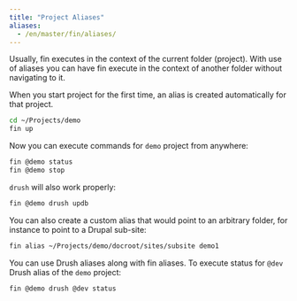 ```yaml
---
title: "Project Aliases"
aliases:
  - /en/master/fin/aliases/
---
```


Usually, fin executes in the context of the current folder (project). With use of aliases you can have fin execute in 
the context of another folder without navigating to it.

When you start project for the first time, an alias is created automatically for that project.

```bash
cd ~/Projects/demo
fin up
```

Now you can execute commands for `demo` project from anywhere:

```bash
fin @demo status
fin @demo stop
```

`drush` will also work properly:

```bash
fin @demo drush updb
```

You can also create a custom alias that would point to an arbitrary folder, for instance to point to a Drupal sub-site:

```bash
fin alias ~/Projects/demo/docroot/sites/subsite demo1
```

You can use Drush aliases along with fin aliases. To execute status for `@dev` Drush alias of the `demo` project:

```bash
fin @demo drush @dev status
```
